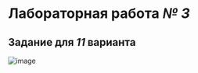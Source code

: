 # **Лабораторная работа *№ 3*** #

## Задание для *11* варианта ## 
![image](https://github.com/user-attachments/assets/0119dff8-7508-4edc-abaa-1554beb5bcfe)
